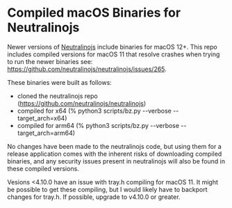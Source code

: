 # Compiled macOS Binaries for Neutralinojs
Newer versions of [Neutralinojs](https://github.com/neutralinojs/neutralinojs) include binaries for macOS 12+. This repo includes compiled versions for macOS 11 that resolve crashes when trying to run the newer binaries see: https://github.com/neutralinojs/neutralinojs/issues/265.

These binaries were built as follows:

- cloned the neutralinojs repo (https://github.com/neutralinojs/neutralinojs)
- compiled for x64 (% python3 scripts/bz.py --verbose --target_arch=x64)
- compiled for arm64 (% python3 scripts/bz.py --verbose --target_arch=arm64)

No changes have been made to the neutralinojs code, but using them for a release application comes with the inherent risks of downloading compiled binaries, and any security issues present in neutralinojs will also be found in these compiled versions.

Vesions <4.10.0 have an issue with tray.h compiling for macOS 11. It might be possible to get these compiling, but I would likely have to backport changes for tray.h. If possible, upgrade to v4.10.0 or greater.
